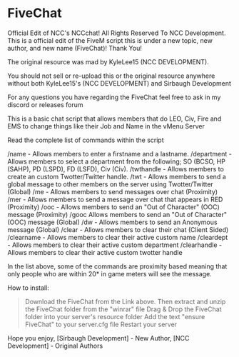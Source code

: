 # FiveChat
Official Edit of NCC's NCCchat! All Rights Reserved To NCC Development. This is a official edit of the FiveM script this is under a new topic, new author, and new name (FiveChat)! Thank You!

The original resource was mad by KyleLee15 (NCC DEVELOPMENT).

You should not sell or re-upload this or the original resource anywhere without both KyleLee15's (NCC DEVELOPMENT) and Sirbaugh Development


For any questions you have regarding the FiveChat feel free to ask in my discord or releases forum

This is a basic chat script that allows members that do LEO, Civ, Fire and EMS to change things like their Job and Name in the vMenu Server

Read the complete list of commands within the script

/name - Allows members to enter a firstname and a lastname.
/department - Allows members to select a department from the following; SO (BCSO, HP (SAHP), PD (LSPD), FD (LSFD), Civ (Civ).
/twthandle - Allows members to create an custom Twotter/Twitter handle.
/twt - Allows members to send a global message to other members on the server using Twotter/Twitter (Global)
/me - Allows members to send messages over chat (Proximity)
/mer - Allows members to send a message over chat that appears in RED (Proximity)
/ooc - Allows members to send an "Out of Character" (OOC) message (Proximity)
/gooc Allows members to send an "Out of Character" (OOC) message (Global)
/dw - Allows members to send an Anonymous message (Global)
/clear - Allows members to clear their chat (Client Sided)
/clearname - Allows members to clear their active custom name
/cleardept - Allows members to clear their active custom department
/clearhandle - Allows members to clear their active custom twotter handle

In the list above, some of the commands are proximity based meaning that only people who are within 20* in game meters will see the message.

How to install:
> Download the FiveChat from the Link above.
> Then extract and unzip the FiveChat folder from the "winrar" file
> Drag & Drop the FiveChat folder into your server's resource folder
> Add the text "ensure FiveChat" to your server.cfg file
> Restart your server

Hope you enjoy,
[Sirbaugh Development] - New Author, [NCC Development] - Original Authors
